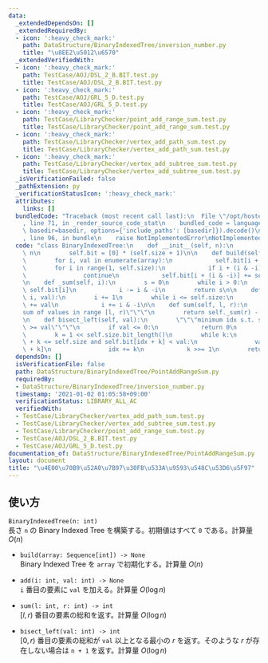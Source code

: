 ```yaml
---
data:
  _extendedDependsOn: []
  _extendedRequiredBy:
  - icon: ':heavy_check_mark:'
    path: DataStructure/BinaryIndexedTree/inversion_number.py
    title: "\u8EE2\u5012\u6570"
  _extendedVerifiedWith:
  - icon: ':heavy_check_mark:'
    path: TestCase/AOJ/DSL_2_B.BIT.test.py
    title: TestCase/AOJ/DSL_2_B.BIT.test.py
  - icon: ':heavy_check_mark:'
    path: TestCase/AOJ/GRL_5_D.test.py
    title: TestCase/AOJ/GRL_5_D.test.py
  - icon: ':heavy_check_mark:'
    path: TestCase/LibraryChecker/point_add_range_sum.test.py
    title: TestCase/LibraryChecker/point_add_range_sum.test.py
  - icon: ':heavy_check_mark:'
    path: TestCase/LibraryChecker/vertex_add_path_sum.test.py
    title: TestCase/LibraryChecker/vertex_add_path_sum.test.py
  - icon: ':heavy_check_mark:'
    path: TestCase/LibraryChecker/vertex_add_subtree_sum.test.py
    title: TestCase/LibraryChecker/vertex_add_subtree_sum.test.py
  _isVerificationFailed: false
  _pathExtension: py
  _verificationStatusIcon: ':heavy_check_mark:'
  attributes:
    links: []
  bundledCode: "Traceback (most recent call last):\n  File \"/opt/hostedtoolcache/Python/3.9.5/x64/lib/python3.9/site-packages/onlinejudge_verify/documentation/build.py\"\
    , line 71, in _render_source_code_stat\n    bundled_code = language.bundle(stat.path,\
    \ basedir=basedir, options={'include_paths': [basedir]}).decode()\n  File \"/opt/hostedtoolcache/Python/3.9.5/x64/lib/python3.9/site-packages/onlinejudge_verify/languages/python.py\"\
    , line 96, in bundle\n    raise NotImplementedError\nNotImplementedError\n"
  code: "class BinaryIndexedTree:\n    def __init__(self, n):\n        self.size =\
    \ n\n        self.bit = [0] * (self.size + 1)\n\n    def build(self, array):\n\
    \        for i, val in enumerate(array):\n            self.bit[i + 1] = val\n\
    \        for i in range(1, self.size):\n            if i + (i & -i) > self.size:\n\
    \                continue\n            self.bit[i + (i & -i)] += self.bit[i]\n\
    \n    def _sum(self, i):\n        s = 0\n        while i > 0:\n            s +=\
    \ self.bit[i]\n            i -= i & -i\n        return s\n\n    def add(self,\
    \ i, val):\n        i += 1\n        while i <= self.size:\n            self.bit[i]\
    \ += val\n            i += i & -i\n\n    def sum(self, l, r):\n        \"\"\"\
    sum of values in range [l, r)\"\"\"\n        return self._sum(r) - self._sum(l)\n\
    \n    def bisect_left(self, val):\n        \"\"\"minimum idx s.t. sum[0, idx)\
    \ >= val\"\"\"\n        if val <= 0:\n            return 0\n        idx = 0\n\
    \        k = 1 << self.size.bit_length()\n        while k:\n            if idx\
    \ + k <= self.size and self.bit[idx + k] < val:\n                val -= self.bit[idx\
    \ + k]\n                idx += k\n            k >>= 1\n        return idx + 1\n"
  dependsOn: []
  isVerificationFile: false
  path: DataStructure/BinaryIndexedTree/PointAddRangeSum.py
  requiredBy:
  - DataStructure/BinaryIndexedTree/inversion_number.py
  timestamp: '2021-01-02 01:05:58+09:00'
  verificationStatus: LIBRARY_ALL_AC
  verifiedWith:
  - TestCase/LibraryChecker/vertex_add_path_sum.test.py
  - TestCase/LibraryChecker/vertex_add_subtree_sum.test.py
  - TestCase/LibraryChecker/point_add_range_sum.test.py
  - TestCase/AOJ/DSL_2_B.BIT.test.py
  - TestCase/AOJ/GRL_5_D.test.py
documentation_of: DataStructure/BinaryIndexedTree/PointAddRangeSum.py
layout: document
title: "\u4E00\u70B9\u52A0\u7B97\u30FB\u533A\u9593\u548C\u53D6\u5F97"
---
```


## 使い方
`BinaryIndexedTree(n: int)`  
長さ `n` の Binary Indexed Tree を構築する。初期値はすべて `0` である。計算量 $O(n)$

- `build(array: Sequence[int]) -> None`  
Binary Indexed Tree を `array` で初期化する。計算量 $O(n)$

- `add(i: int, val: int) -> None`  
`i` 番目の要素に `val` を加える。計算量 $O(\log n)$

- `sum(l: int, r: int) -> int`  
$\lbrack l, r)$ 番目の要素の総和を返す。計算量 $O(\log n)$

- `bisect_left(val: int) -> int`  
$\lbrack 0, r)$ 番目の要素の総和が `val` 以上となる最小の $r$ を返す。そのような $r$ が存在しない場合は `n + 1` を返す。計算量 $O(\log n)$
